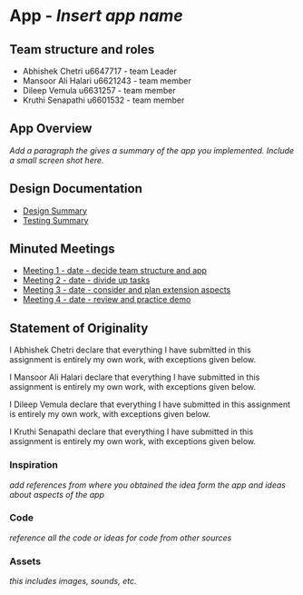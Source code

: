 # App - _Insert app name_

## Team structure and roles
+ Abhishek Chetri u6647717 - team Leader
+ Mansoor Ali Halari u6621243 - team member
+ Dileep Vemula u6631257 - team member
+ Kruthi Senapathi u6601532 - team member 

## App Overview
_Add a paragraph the gives a summary of the app you implemented. Include a small screen shot here._

## Design Documentation
+ [Design Summary](designsummary)
+ [Testing Summary](testingsummary)

## Minuted Meetings
+ [Meeting 1 - date - decide team structure and app](meeting1.md)
+ [Meeting 2 - date - divide up tasks](meeting2)
+ [Meeting 3 - date - consider and plan extension aspects](meeting3)
+ [Meeting 4 - date - review and practice demo](meeting4)

## Statement of Originality
I Abhishek Chetri declare that everything I have submitted in this
assignment is entirely my own work, with exceptions given below.

I Mansoor Ali Halari declare that everything I have submitted in this
assignment is entirely my own work, with exceptions given below.

I Dileep Vemula declare that everything I have submitted in this
assignment is entirely my own work, with exceptions given below.

I Kruthi Senapathi declare that everything I have submitted in this
assignment is entirely my own work, with exceptions given below.



### Inspiration
_add references from where you obtained the idea form the app and ideas about aspects of the app_

### Code
_reference all the code or ideas for code from other sources_

### Assets
_this includes images, sounds, etc._